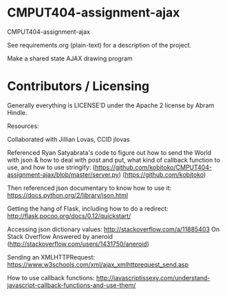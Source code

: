 CMPUT404-assignment-ajax
==============================

CMPUT404-assignment-ajax

See requirements.org (plain-text) for a description of the project.

Make a shared state AJAX drawing program

Contributors / Licensing
========================

Generally everything is LICENSE'D under the Apache 2 license by Abram Hindle.

Resources:  

Collaborated with Jillian Lovas, CCID jlovas

Referenced Ryan Satyabrata's code to figure out how to send the World with json & how to deal with post and put, what kind of callback function to use, and how to use stringify:
(https://github.com/kobitoko/CMPUT404-assignment-ajax/blob/master/server.py)
(https://github.com/kobitoko)

Then referenced json documentary to know how to use it:
https://docs.python.org/2/library/json.html

Getting the hang of Flask, including how to do a redirect:
http://flask.pocoo.org/docs/0.12/quickstart/

Accessing json dictionary values:
http://stackoverflow.com/a/11885403
On Stack Overflow Answered by aneroid (http://stackoverflow.com/users/1431750/aneroid)

Sending an XMLHTTPRequest:
https://www.w3schools.com/xml/ajax_xmlhttprequest_send.asp

How to use callback functions:
http://javascriptissexy.com/understand-javascript-callback-functions-and-use-them/


